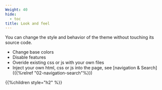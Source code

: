 ```yaml
---
Weight: 40
hide:
  - toc
title: Look and feel
---
```


You can change the style and behavior of the theme without touching its source code.
* Change base colors
* Disable features
* Overide existing css or js with your own files
* Inject your own html, css or js into the page, see [navigation & Search]({{%relref "02-navigation-search"%}})



{{%children style="h2" %}}
